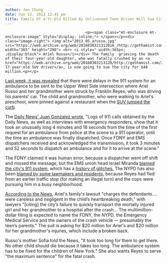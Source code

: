 ```yaml
---
author: Jen Chung
date: Jun 12, 2013 12:45 pm
title: Family Of 4-Yr-Old Killed By Unlicensed Teen Driver Will Sue City For $40 Million
---
```


	
										<p><span class="mt-enclosure mt-enclosure-image" style="display: inline;"> </span></p><div class="image-right"> <img alt="2013_05_arusso.jpg" src="https://web.archive.org/web/20160303213120im_/http://gothamist.com/attachments/jen/2013_05_arusso.jpg" width="365" height="298"> <br> <i style=" width:365px; ;display:block"> Ariel Russo</i></div> The family  grieving the death of their four-year-old daughter, who was fatally crushed by an <a href="https://web.archive.org/web/20160303213120/http://gothamist.com/2013/06/06/unlicensed_teen_driver_who_killed_4_1.php">unlicensed 17-year-old SUV driver</a>, is now going to sue the city for $40 million.<p></p>

<p><a href="https://web.archive.org/web/20160303213120/http://gothamist.com/2013/06/07/more_terrible_news_about_4-yr-old_k.php">Last week, it was revealed</a> that there were delays in the 911 system for an ambulance to be sent to the Upper West Side intersection where Ariel Russo and her grandmother were struck by Franklin Reyes, who was driving his parents&apos; car.  The child and grandmother, who were walking to Ariel&apos;s preschool, were pinned against a restaurant when the <a href="https://web.archive.org/web/20160303213120/http://gothamist.com/2013/06/04/4-yr-old_fatally_struck_on_upper_we.php">SUV jumped the curb</a>. </p>

<p>The <a href="https://web.archive.org/web/20160303213120/http://www.nydailynews.com/opinion/gonzalez-delay-911-system-claimed-life-article-1.1365678?localLinksEnabled=false">Daily News&apos; Juan Gonzalez wrote</a>, &quot;Logs of 911 calls obtained by the Daily News, as well as interviews with emergency responders, show that it took an unusually long 4 minutes and 18 seconds from the time of the first request for an ambulance from police at the scene to a 911 operator, until the time an ambulance was finally dispatched. Once FDNY and EMS dispatchers received and acknowledged the transmission, it took 3 minutes and 52 seconds to dispatch an ambulance and for it to arrive at the scene.&quot; </p>

<p>The FDNY claimed it was human error, because a dispatcher went off shift and missed the message, but the EMS union head Israel Miranda <a href="https://web.archive.org/web/20160303213120/http://www.ny1.com/content/top_stories/183428/fdny--ems-union-debate-reason-for-slow-response-to-fatal-manhattan-crash">blamed the city&apos;s 911 system</a>, which has a <a href="https://web.archive.org/web/20160303213120/http://gothamist.com/2012/05/04/mayors_office_releases_edited_still.php">history of glitches.</a>  The NYPD has also been <a href="https://web.archive.org/web/20160303213120/http://gothamist.com/2013/06/06/unlicensed_teen_driver_who_killed_4_1.php">blamed by some lawmakers and residents,</a> because Reyes had fled from an earlier traffic stop (for making an illegal turn) and the cops were pursuing him in a busy neighborhood.</p>

<p><a href="https://web.archive.org/web/20160303213120/http://www.nydailynews.com/new-york/family-girl-4-prepares-40-million-suit-city-911-system-article-1.1369938">According to the News</a>, Ariel&apos;s family&apos;s lawsuit &quot;charges the defendants.... were careless and negligent in the child&#x2019;s heartbreaking death,&quot; with lawyers &quot;[citing] the city&#x2019;s failure to quickly transport the mortally injured girl and her grandmother to a hospital after the crash... The multimillion-dollar filing is expected to name the FDNY, the NYPD, the Emergency Medical Service and the owners of the crash vehicle &#x2014; presumably the teen&#x2019;s parents.&quot; The suit is asking for $20 million for Ariel&apos;s and $20 million for her grandmother&apos;s injuries, which include a broken back. </p>

<p>Russo&apos;s mother Sofia told the News, &quot;It took too long for them to get there. No other child should die because it takes too long. The ambulance system has to be fixed for the children of New York.&quot; She also wants Reyes to serve &quot;the maximum sentence&quot; for the fatal crash.</p>					
										
									
				